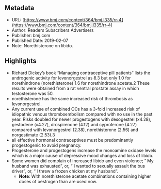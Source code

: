## Metadata
* URL: [https://www.bmj.com/content/364/bmj.l335/rr-4](https://www.bmj.com/content/364/bmj.l335/rr-4)
* Author: Readers Subscribers Advertisers
* Publisher: bmj.com
* Published Date: 2019-02-07
* Note: Norethisterone on libido.


## Highlights
* Richard Dickey’s book “Managing contraceptive pill patients” lists the androgenic activity for levonorgestrel as 8.3 but only 1.0 for norethindrone (norethisterone) 1.6 for norethindrone acetate.2 These results were obtained from a rat ventral prostate assay in which testosterone was 50.
* norethisterone has the same increased risk of thrombosis as levonorgestrel.
* Any current use of combined OCs has a 3-fold increased risk of idiopathic venous thromboembolism compared with no use in the past year. Risks doubled for newer progestogens with desogestrel (x4.28), gestodene (x4.27), drospirenone (4.12) and cyproterone (4.27) compared with levonorgestrel (2.38), norethisterone (2.56) and norgestimate (2.53).3
* all effective hormonal contraceptives must be predominantly progestogenic to avoid pregnancy.
* Progesterone and progestogens increase the monoamine oxidase levels which is a major cause of depressive mood changes and loss of libido.
* Some women did complain of increased libido and even violence; “ My husband was exhausted”, or, “ I wanted to sexually assault the bus driver”, or, “ I threw a frozen chicken at my husband”.
  * **Note**: With norethisterone acetate combinations containing higher doses of oestrogen than are used now.
